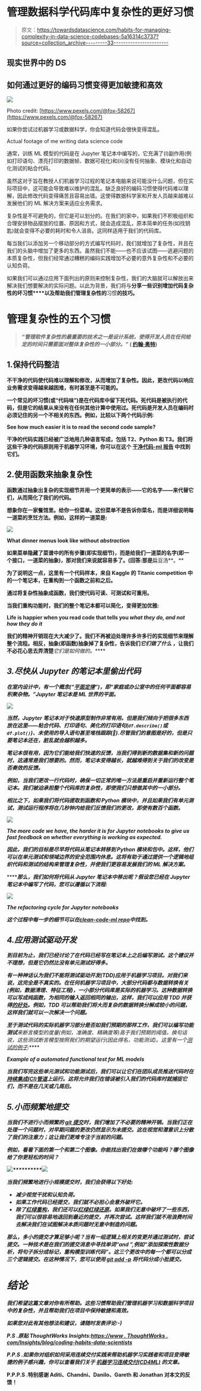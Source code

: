 # 管理数据科学代码库中复杂性的更好习惯

> 原文：<https://towardsdatascience.com/habits-for-managing-complexity-in-data-science-codebases-5a16314c3737?source=collection_archive---------33----------------------->

## 现实世界中的 DS

## 如何通过更好的编码习惯变得更加敏捷和高效

![](img/568e3d3dde366b899bcb097fb3a5c08f.png)

Photo credit: [https://www.pexels.com/@fox-58267](https://www.pexels.com/@fox-58267)

如果你尝试过机器学习或数据科学，你会知道代码会很快变得混乱。

Actual footage of me writing data science code

通常，训练 ML 模型的代码是在 Jupyter 笔记本中编写的，它充满了(I)副作用(例如打印语句、漂亮打印的数据帧、数据可视化)和(ii)没有任何抽象、模块化和自动化测试的粘合代码。

虽然这对于旨在教授人们机器学习过程的笔记本电脑来说可能没什么问题，但在实际项目中，这可能会导致难以维护的混乱。缺乏良好的编码习惯使得代码难以理解，因此修改代码变得痛苦且容易出错。这使得数据科学家和开发人员越来越难以发展他们的 ML 解决方案来适应业务需求。

复杂性是不可避免的，但它是可以划分的。在我们的家中，如果我们不积极组织和合理安排物品摆放的位置、原因和方式，就会造成混乱，原本简单的任务(如找钥匙)就会变得不必要的耗时和令人沮丧。这同样适用于我们的代码库。

每当我们以添加另一个移动部分的方式编写代码时，我们就增加了复杂性，并且在我们的头脑中增加了更多的东西。虽然我们不能——也不应该试图——逃避问题的本质复杂性，但我们经常通过糟糕的编码实践增加不必要的意外复杂性和不必要的认知负荷。

如果我们可以通过应用下面列出的原则来控制复杂性，我们的大脑就可以解放出来解决我们想要解决的实际问题。以此为背景，我们将与**分享一些识别增加代码复杂性的坏习惯****以及帮助我们管理复杂性的**习惯**的技巧。**

# **管理复杂性的五个习惯**

> ***“管理软件复杂性的最重要的技术之一是设计系统，使得开发人员在任何给定的时间只需要面对整体复杂性的一小部分。”* ( [约翰·奥特](https://www.amazon.com/Philosophy-Software-Design-John-Ousterhout/dp/1732102201))**

## **1.保持代码整洁**

**不干净的代码使代码难以理解和修改，从而增加了复杂性。因此，更改代码以响应业务需求变得越来越困难，有时甚至是不可能的。**

**一个常见的坏习惯(或“代码味”)是在代码库中留下死代码。死代码是被执行的代码，但是它的结果从来没有在任何其他计算中使用过。死代码是开发人员在编码时必须记住的另一个不相关的东西。例如，比较以下两个代码示例:**

**See how much easier it is to read the second code sample?**

**干净的代码实践已经被广泛地用几种语言写成，包括 T2、Python 和 T3。我们将这些干净的代码原则用于机器学习环境，你可以在这个 [**干净代码-ml 报告**](https://github.com/davified/clean-code-ml) 中找到它们。**

## **2.使用函数来抽象复杂性**

**函数通过抽象出复杂的实现细节并用一个更简单的表示——它的名字——来代替它们，从而简化了我们的代码。**

**想象你在一家餐馆里。给你一份菜单。这份菜单不是告诉你菜名，而是详细说明每一道菜的烹饪方法。例如，这样的一道菜是:**

**![](img/12a0dfbb47cc67fd2eb75f56a930abf1.png)**

**What dinner menus look like without *abstraction***

**如果菜单隐藏了菜谱中的所有步骤(即实现细节)，而是给我们一道菜的名字(即一个接口，一道菜的抽象)，那对我们来说就容易多了。(回答:那是**扁豆汤**。**

**为了说明这一点，这里有一个代码样本，来自 Kaggle 的 Titanic competition 中的一个笔记本，在重构到一个函数之前和之后。**

**通过将复杂性抽象成函数，我们使代码可读、可测试和可重用。**

**当我们重构功能时，我们的整个笔记本都可以简化，变得更加优雅:**

**Life is happier when you read code that tells you *what they do, and not how they do it***

**我们的精神开销现在大大减少了。我们不再被迫处理许多许多行的实现细节来理解整个流程。相反，抽象(即函数)抽象掉了复杂性，告诉我们*它们做了什么* ，让我们不必花心思去弄清楚***它们是如何做的。*****

## *****3.尽快从 Jupyter 的笔记本里偷出代码*****

*****在室内设计中，有一个概念(“[平面定律](https://en.wikipedia.org/wiki/Law_of_flat_surfaces)”)，即“家庭或办公室中的任何平面都容易积聚杂物。”Jupyter 笔记本是 ML 世界的平面。*****

*****![](img/6abb22348a839ef3c9146d54c3d3bbf0.png)*****

*****当然，Jupyter 笔记本对于快速原型制作非常有用。但是我们倾向于把很多东西放在这里——粘合代码、打印语句、美化的打印语句(`df.describe()`或`df.plot()`)、未使用的导入语句甚至堆栈跟踪(🙈).尽管我们的意图是好的，但是只要笔记本还在，脏乱就会越积越多。*****

*****笔记本很有用，因为它们能给我们快速的反馈，当我们得到新的数据集和新的问题时，这通常是我们想要的。然而，**笔记本变得越长，就越难得到关于我们的改变是否奏效的反馈**。*****

*****例如，当我们更改一行代码时，确保一切正常的唯一方法是重启并重新运行整个笔记本。我们被迫承担整个代码库的复杂性，即使我们只想做其中的一小部分。*****

*****相比之下，如果我们将代码提取到函数和 Python 模块中，并且如果我们有单元测试，测试运行程序将在几秒钟内给我们反馈我们的更改，即使有数百个函数。*****

*****![](img/c92a746be499cb6c29cdaf594540669a.png)*****

*****The more code we have, the harder it is for Jupyter notebooks to give us fast feedback on whether everything is working as expected.*****

*****因此，我们的目标是尽早将代码从笔记本转移到 Python 模块和包中。这样，他们可以在单元测试和领域边界的安全范围内休息。这将有助于通过提供一个逻辑地组织代码和测试的结构来管理复杂性，并使我们更容易发展我们的 ML 解决方案。*****

*******那么，我们如何将代码从 Jupyter 笔记本中移出呢？**假设您已经在 Jupyter 笔记本中编写了代码，您可以遵循以下流程:*****

*****![](img/e26124f701f7d4aadb5753b5c35116df.png)*****

*****The refactoring cycle for Jupyter notebooks*****

*****这个过程中每一步的细节可以在[**clean-code-ml repo**](https://github.com/davified/clean-code-ml/blob/master/docs/refactoring-process.md)中找到。*****

## *****4.应用测试驱动开发*****

*****到目前为止，我们已经讨论了在代码已经写在笔记本上之后编写测试。这个建议并不理想，但是它仍然比没有单元测试好得多。*****

*****有一种神话认为我们不能将测试驱动开发(TDD)应用于机器学习项目。对我们来说，这完全是不真实的。在任何机器学习项目中，大部分代码都与数据转换有关(例如，数据清理、特征工程)，一小部分代码库是实际的机器学习。这种数据转换可以写成纯函数，为相同的输入返回相同的输出，这样，我们可以应用 TDD 并获得[的好处](https://www.thoughtworks.com/insights/blog/test-driven-development-best-thing-has-happened-software-design)。例如，TDD 可以帮助我们将大而复杂的数据转换分解成较小的问题，这样我们就可以一次解决一个问题。*****

*****至于测试代码的实际机器学习部分是否如我们预期的那样工作，我们可以编写**功能测试**来断言模型的度量(例如，准确度、精确度等)高于我们预期的阈值。换句话说，这些测试断言模型按照我们的期望运行(因此得名，功能测试)。这里有一个[测试的例子](https://github.com/davified/clean-code-ml/blob/master/src/tests/test_model_metrics.py):*****

*****Example of a automated functional test for ML models*****

*****当我们写完这些单元测试和功能测试后，我们可以让它们在团队成员推送代码时在[持续集成(CI)管道](https://www.youtube.com/watch?v=K0hg6o9MWKQ)上运行。这将允许我们在错误被引入我们的代码库时就捕捉它们，而不是在几天或几周后。*****

## *****5.小而频繁地提交*****

*****当我们不进行小而频繁的 [git 提交](https://rogerdudler.github.io/git-guide/)时，我们增加了不必要的精神开销。当我们正在处理一个问题时，对早期问题的更改仍然显示为未提交。这在视觉和潜意识上分散了我们的注意力；这让我们更难专注于当前的问题。*****

*****例如，看看下面的第一个和第二个图像。你能找出我们在做哪个功能吗？哪个图像给了你更轻松的时间？*****

*****![](img/b332008c7949c972b48d615c57e04582.png)**********![](img/dd9d02850b2172b97404ed4bc5a32de5.png)*****

*****当我们频繁地进行小规模提交时，我们会获得以下好处:*****

*   *****减少视觉干扰和认知负荷。*****
*   *****如果工作代码已经提交，我们就不必担心会意外破坏它。*****
*   *****除了[红绿重构](https://blog.cleancoder.com/uncle-bob/2014/12/17/TheCyclesOfTDD.html)，我们还可以[红绿红绿还原](https://www.facebook.com/notes/kent-beck/one-bite-at-a-time-partitioning-complexity/1716882961677894/)。如果我们无意中破坏了一些东西，我们可以很容易地退回到最近的提交，并再次尝试。这样我们就不用浪费时间去解决我们在试图解决本质问题时无意中制造的问题。*****

*****那么，多小的提交才算足够小呢？当有一组逻辑上相关的变更并通过测试时，尝试提交。一种技术是在我们的提交消息中寻找单词“and ”,例如“添加探索性数据分析，将句子拆分成标记，重构模型训练代码”。这三个更改中的每一个都可以分成三个逻辑提交。在这种情况下，您可以使用 [git add -p](https://nuclearsquid.com/writings/git-add/) 将代码分成小批提交。*****

# *****结论*****

*****我们希望这篇文章对你有所帮助。这些习惯帮助我们管理机器学习和数据科学项目中的复杂性，并且帮助我们在项目中保持敏捷和高效。*****

*****如果您对此有其他想法和建议，请随时发表评论:-)*****

******P.S .原贴 ThoughtWorks Insights:*[*https://www . ThoughtWorks . com/Insights/blog/coding-habits-data-scientists*](https://www.thoughtworks.com/insights/blog/coding-habits-data-scientists)*****

******P.P.S .如果你对组织如何采用连续交付实践来帮助机器学习实践者和项目变得敏捷的例子感兴趣，你可以查看我们关于* [*机器学习连续交付(CD4ML)*](https://www.thoughtworks.com/insights/articles/intelligent-enterprise-series-cd4ml) *的文章。******

******P.P.P.S .特别感谢 Aditi、Chandni、Danilo、Gareth 和 Jonathan 对本文的反馈！******